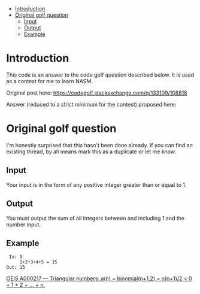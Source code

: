 - [Introduction](#introduction)
- [Original golf question](#original-golf-question)
  - [Input](#input)
  - [Output](#output)
  - [Example](#example)

# Introduction

This code is an answer to the code golf question described below. It is used as a context for me to learn NASM.

Original post here: https://codegolf.stackexchange.com/q/133109/108818

Answer (reduced to a strict minimum for the contest) proposed here: 

# Original golf question

I'm honestly surprised that this hasn't been done already. If you can find an existing thread, by all means mark this as a duplicate or let me know.

## Input

Your input is in the form of any positive integer greater than or equal to 1.

## Output

You must output the sum of all integers between and including 1 and the number input.

## Example

     In: 5
         1+2+3+4+5 = 15
    Out: 15

[OEIS A000217 — Triangular numbers: a(n) = binomial(n+1,2) = n(n+1)/2 = 0 + 1 + 2 + ... + n.](http://oeis.org/A000217)